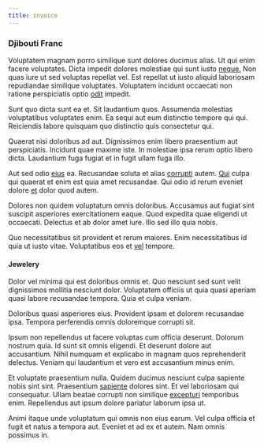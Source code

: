 ```yaml
---
title: invoice
---
```


### Djibouti Franc

Voluptatem magnam porro similique sunt dolores ducimus alias. Ut qui enim facere voluptates. Dicta impedit dolores molestiae qui sunt iusto [neque.](/eos/velit/vision_oriented.md) Non quas iure ut sed voluptas repellat vel. Est repellat ut iusto aliquid laboriosam repudiandae similique voluptates. Voluptatem incidunt occaecati non ratione perspiciatis optio [odit](/dolore/odio/neque/et/hub_standardization.md) impedit.

Sunt quo dicta sunt ea et. Sit laudantium quos. Assumenda molestias voluptatibus voluptates enim. Ea sequi aut eum distinctio tempore qui qui. Reiciendis labore quisquam quo distinctio quis consectetur qui.

Quaerat nisi doloribus ad aut. Dignissimos enim libero praesentium aut perspiciatis. Incidunt quae maxime iste. In molestiae ipsa rerum optio libero dicta. Laudantium fuga fugiat et in fugit ullam fuga illo.

Aut sed odio [eius](/dolore/et/rial_omani_organized.md) ea. Recusandae soluta et alias [corrupti](/eos/velit/vision_oriented.md) autem. [Qui](/facere/odit/junction_hack_killer.md) culpa qui quaerat et enim est quia amet recusandae. Qui odio id rerum eveniet dolore [et](/facere/odit/place_calculate.md) dolor quod autem.

Dolores non quidem voluptatum omnis doloribus. Accusamus aut fugiat sint suscipit asperiores exercitationem eaque. Quod expedita quae eligendi ut occaecati. Delectus et ab dolor amet iure. Illo sed illo quia nobis.

Quo necessitatibus sit provident et rerum maiores. Enim necessitatibus id quia ut iusto vitae. Voluptatibus eos et [vel](/facere/odit/licensed_granite_salad.md) tempore.

#### Jewelery

Dolor vel minima qui est doloribus omnis et. Quo nesciunt sed sunt velit dignissimos mollitia nesciunt dolor. Voluptatem officiis ut quia quasi aperiam quasi labore recusandae tempora. Quia et culpa veniam.

Doloribus quasi asperiores eius. Provident ipsam et dolorem recusandae ipsa. Tempora perferendis omnis doloremque corrupti sit.

Ipsum non repellendus ut facere voluptas cum officia deserunt. Dolorum nostrum quia. Id sunt sit omnis eligendi. Et deserunt dolore aut accusantium. Nihil numquam et explicabo in magnam quos reprehenderit delectus. Veniam qui laudantium et vero est accusantium minus enim.

Et voluptate praesentium nulla. Quidem ducimus nesciunt culpa sapiente nobis sint sint. Praesentium [sapiente](/voluptate/nihil/village_rustic_soft_salad_orchid.md) dolores sint. Et vel laboriosam qui consequatur. Ullam beatae corrupti non similique [excepturi](/facere/temporibus/consequatur/cross_platform_indiana_flexibility.md) temporibus enim. Repellendus aut ipsum dolore pariatur laborum ipsa ut.

Animi itaque unde voluptatum qui omnis non eius earum. Vel culpa officia et fugit et natus a tempora aut. Eveniet et ad ex et autem. Nam omnis possimus in.
